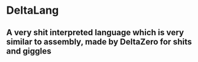 # DeltaLang

## A very shit interpreted language which is very similar to assembly, made by DeltaZero for shits and giggles
